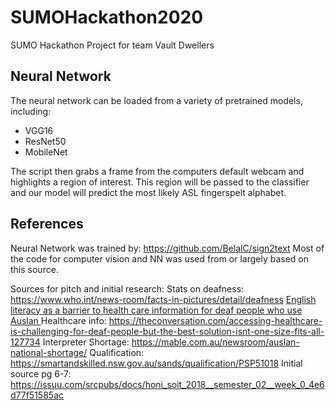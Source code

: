 # SUMOHackathon2020
SUMO Hackathon Project for team Vault Dwellers




## Neural Network
The neural network can be loaded from a variety of pretrained models, including:
- VGG16
- ResNet50
- MobileNet

The script then grabs a frame from the computers default webcam and highlights a region of interest. This region will be passed to the classifier and our model will predict the most likely ASL fingerspelt alphabet. 

## References

Neural Network was trained by: https://github.com/BelalC/sign2text
Most of the code for computer vision and NN was used from or largely based on this source.

Sources for pitch and initial research: 
Stats on deafness: https://www.who.int/news-room/facts-in-pictures/detail/deafness
[English literacy as a barrier to health
care information for deaf people who
use Auslan ](https://d1wqtxts1xzle7.cloudfront.net/33719433/2013_Napier_AFP.pdf?1400291642=&response-content-disposition=inline%3B+filename%3DEnglish_literacy_as_a_barrier_to_healthc.pdf&Expires=1602034757&Signature=gxXI1R2vpLPYJaCXijUwYP-TU6jopZcdlc2Qf74nXk3eK4jhKZD3ePB~4OabDV-Vl11kvI2qbW62q~DrGBgrQXKC-9cwasCBgUpaGTaYMNRCLCbtLEGc259by~OT2iGSpR4BNJhMgcnD6wSqqK4rhFJMyBonBKUboTPXyps7c92Vjb30koR1uJB51QU1zJMLGkUnnS0nNyd-9Hsd7y6ydq6QsZB6GJIZK5kCb2cLkOfEFREXv8nHq-4jSg-dus2H9wFn5Cnb9Clez4z0y0fJmDFjjYgMQ3qcW~7OVuSgygzXREqS4a5zM5-i51v~ivyRKLiTLa~UI2LS9jR2pRjqLw__&Key-Pair-Id=APKAJLOHF5GGSLRBV4ZA)
Healthcare info: https://theconversation.com/accessing-healthcare-is-challenging-for-deaf-people-but-the-best-solution-isnt-one-size-fits-all-127734
Interpreter Shortage: https://mable.com.au/newsroom/auslan-national-shortage/
Qualification: https://smartandskilled.nsw.gov.au/sands/qualification/PSP51018
Initial source pg 6-7: https://issuu.com/srcpubs/docs/honi_soit_2018__semester_02__week_0_4e6d77f51585ac
